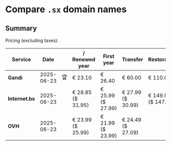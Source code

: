 # Compare `.sx` domain names

## Summary

Pricing (excluding taxes):

| Service | Date |  | / Renewed year | First year | Transfer | Restoration |
|--|--|--|--|--|--|--|
| **Gandi** | 2025-06-23 | 🏆 | € 23.10 | € 26.40 | € 60.00 | € 110.00 |
| **Internet.bs** | 2025-06-23 |  | € 28.85<br>($ 31.95) | € 25.99<br>($ 27.99) | € 27.99<br>($ 30.99) | € 149.95<br>($ 147.99) |
| **OVH** | 2025-06-23 |  | € 23.99<br>($ 25.99) | € 21.99<br>($ 23.99) | € 24.49<br>($ 27.09) |  |

